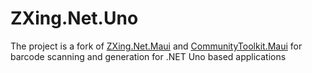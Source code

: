 # ZXing.Net.Uno

The project is a fork of [ZXing.Net.Maui](https://github.com/Redth/ZXing.Net.Maui) and [CommunityToolkit.Maui](https://github.com/CommunityToolkit/Maui) for barcode scanning and generation for .NET Uno based applications

